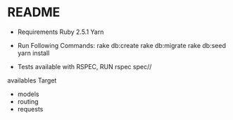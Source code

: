 # README

* Requirements
  Ruby 2.5.1
  Yarn

* Run Following Commands:
rake db:create
rake db:migrate
rake db:seed
yarn install

* Tests available with RSPEC, RUN
rspec spec/<DesiredTarget>/<TestName>

availables Target
  - models
  - routing
  - requests
